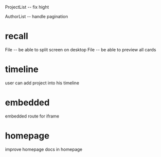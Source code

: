ProjectList -- fix hight

AuthorList -- handle pagination

# recall

File -- be able to split screen on desktop
File -- be able to preview all cards

# timeline

user can add project into his timeline

# embedded

embedded route for iframe

# homepage

improve homepage
docs in homepage
